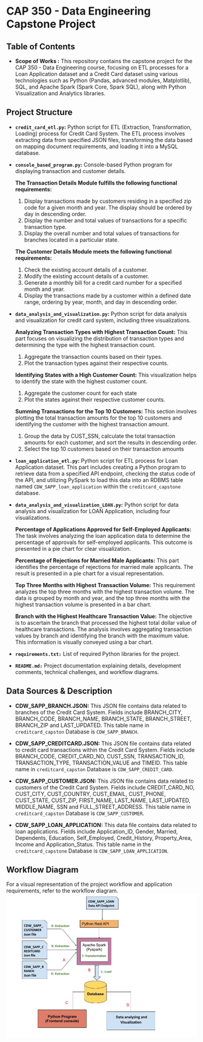 # CAP 350 - Data Engineering Capstone Project

## Table of Contents
* **Scope of Works :**
This repository contains the capstone project for the CAP 350 - Data Engineering course, focusing on ETL processes for a Loan Application dataset and a Credit Card dataset using various technologies such as Python (Pandas, advanced modules, Matplotlib), SQL, and Apache Spark (Spark Core, Spark SQL), along with Python Visualization and Analytics libraries.

## Project Structure
* **`credit_card_etl.py`:** Python script for ETL (Extraction, Transformation, Loading) process for Credit Card System. The ETL process involves extracting data from specified JSON files, transforming the data based on mapping document requirements, and loading it into a MySQL database.

* **`console_based_program.py`:** Console-based Python program for displaying transaction and customer details.

    **The Transaction Details Module fulfills the following functional requirements:**
    1. Display transactions made by customers residing in a specified zip code for a given month and year. The display should be ordered by day in descending order.
    2. Display the number and total values of transactions for a specific transaction type.
    3. Display the overall number and total values of transactions for branches located in a particular state.

    **The Customer Details Module meets the following functional requirements:**
    1. Check the existing account details of a customer.
    2. Modify the existing account details of a customer.
    3. Generate a monthly bill for a credit card number for a specified month and year.
    4. Display the transactions made by a customer within a defined date range, ordering by year, month, and day in descending order.

* **`data_analysis_and_visualization.py`:** Python script for data analysis and visualization for credit card system, including three visualizations.

    **Analyzing Transaction Types with Highest Transaction Count:**
    This part focuses on visualizing the distribution of transaction types and determining the type with the highest transaction count.
    1. Aggregate the transaction counts based on their types.
    2. Plot the transaction types against their respective counts.

    **Identifying States with a High Customer Count:** 
    This visualization helps to identify the state with the highest customer count.
    1. Aggregate the customer count for each state
    2. Plot the states against their respective customer counts.

    **Summing Transactions for the Top 10 Customers:** 
    This section involves plotting the total transaction amounts for the top 10 customers and identifying the customer with the highest transaction amount.
    1. Group the data by CUST_SSN, calculate the total transaction amounts for each customer, and sort the results in descending order.
    2. Select the top 10 customers based on their transaction amounts

* **`loan_application_etl.py`:** Python script for ETL process for Loan Application dataset. This part includes creating a Python program to retrieve data from a specified API endpoint, checking the status code of the API, and utilizing PySpark to load this data into an RDBMS table named `CDW_SAPP_loan_application` within the `creditcard_capstone` database.

* **`data_analysis_and_visualization_LOAN.py`:** Python script for data analysis and visualization for LOAN Application, including four visualizations.

    **Percentage of Applications Approved for Self-Employed Applicants:**
    The task involves analyzing the loan application data to determine the percentage of approvals for self-employed applicants. This outcome is presented in a pie chart for clear visualization.

    **Percentage of Rejections for Married Male Applicants:** 
    This part identifies the percentage of rejections for married male applicants. The result is presented in a pie chart for a visual representation.

    **Top Three Months with Highest Transaction Volume:** 
    This requirement analyzes the top three months with the highest transaction volume. The data is grouped by month and year, and the top three months with the highest transaction volume is presented in a bar chart.

    **Branch with the Highest Healthcare Transaction Value:**
    The objective is to ascertain the branch that processed the highest total dollar value of healthcare transactions. The analysis involves aggregating transaction values by branch and identifying the branch with the maximum value. This information is visually conveyed using a bar chart.

* **`requirements.txt:`** List of required Python libraries for the project.
* **`README.md:`** Project documentation explaining details, development comments, technical challenges, and workflow diagrams.

## Data Sources & Description
* **CDW_SAPP_BRANCH.JSON:** This JSON file contains data related to branches of the Credit Card System. Fields include BRANCH_CITY, BRANCH_CODE, BRANCH_NAME, BRANCH_STATE, BRANCH_STREET, BRANCH_ZIP and LAST_UPDATED. This table name in `creditcard_capston` Database is `CDW_SAPP_BRANCH`.

* **CDW_SAPP_CREDITCARD.JSON:** This JSON file contains data related to credit card transactions within the Credit Card System. Fields include BRANCH_CODE, CREDIT_CARD_NO, CUST_SSN, TRANSACTION_ID, TRANSACTION_TYPE, TRANSACTION_VALUE and TIMEID. This table name in `creditcard_capston` Database is `CDW_SAPP_CREDIT_CARD`.

* **CDW_SAPP_CUSTOMER.JSON:** This JSON file contains data related to customers of the Credit Card System. Fields include CREDIT_CARD_NO, CUST_CITY, CUST_COUNTRY, CUST_EMAIL, CUST_PHONE, CUST_STATE, CUST_ZIP, FIRST_NAME, LAST_NAME, LAST_UPDATED, MIDDLE_NAME, SSN and FULL_STREET_ADDRESS. This table name in `creditcard_capston` Database is `CDW_SAPP_CUSTOMER`.

* **CDW_SAPP_LOAN_APPLICATION:** This data file contains data related to loan applications. Fields include Application_ID, Gender, Married, Dependents, Education, Self_Employed, Credit_History, Property_Area, Income and Application_Status. This table name in the `creditcard_capstone` Database is `CDW_SAPP_LOAN_APPLICATION`.

## Workflow Diagram
For a visual representation of the project workflow and application requirements, refer to the workflow diagram.<img src="schema.png"/>